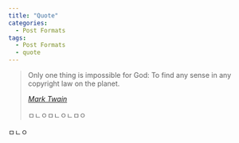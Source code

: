 ```yaml
---
title: "Quote"
categories:
  - Post Formats
tags:
  - Post Formats
  - quote
---
```


> Only one thing is impossible for God: To find any sense in any copyright law on the planet.
> 
> <cite><a href="http://www.brainyquote.com/quotes/quotes/m/marktwain163473.html">Mark Twain</a></cite>
> 
> ㅁㄴㅇㅁㄴㅇㄴㅁㅇ





ㅁㄴㅇ